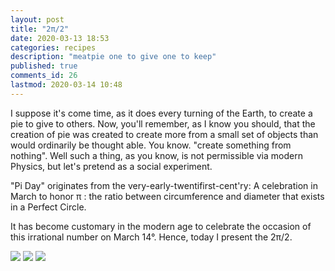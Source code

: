 ```yaml
---
layout: post
title: "2π/2"
date: 2020-03-13 18:53
categories: recipes
description: "meatpie one to give one to keep"
published: true
comments_id: 26 
lastmod: 2020-03-14 10:48
---
```


I suppose it's come time, as it does every turning of the Earth, to create a pie to give to others. Now, you'll remember, as I know you should, that the creation of pie was created to create more from a small set of objects than would ordinarily be thought able. You know. "create something from nothing". Well such a thing, as you know, is not permissible via modern Physics, but let's pretend as a social experiment. 

"Pi Day" originates from the very-early-twentifirst-cent'ry: A celebration in March to honor π : the ratio between circumference and diameter that exists in a Perfect Circle. 

It has become customary in the modern age to celebrate the occasion of this irrational number on March 14°. Hence, today I present the 2π/2.

<img src="{{ site.url }}/assets/img/2pi_2-paper.jpg" max-width="1000" />

<img src="{{ site.url }}/assets/img/2pi_2-unbaked.jpg" max-width="1000" />

<img src="{{ site.url }}/assets/img/2pi_2-baked.jpg" max-width="1000" />

